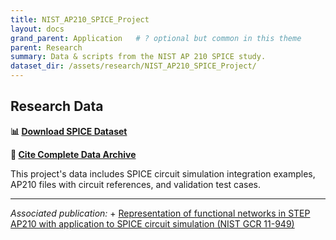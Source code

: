 ```yaml
---
title: NIST_AP210_SPICE_Project
layout: docs
grand_parent: Application   # ? optional but common in this theme
parent: Research
summary: Data & scripts from the NIST AP 210 SPICE study.
dataset_dir: /assets/research/NIST_AP210_SPICE_Project/
---
```


## Research Data

**📊 [Download SPICE Dataset](https://www.expresslang.org/ap210-research-data/datasets/nist-ap210-spice/)**

**🔗 [Cite Complete Data Archive](https://doi.org/10.5281/zenodo.16496290)**

This project's data includes SPICE circuit simulation integration examples, AP210 files with circuit references, and validation test cases.

---

*Associated publication:* +
[Representation of functional networks in STEP AP210 with application to SPICE circuit simulation (NIST GCR 11-949)](https://tsapps.nist.gov/publication/get_pdf.cfm?pub_id=910094)